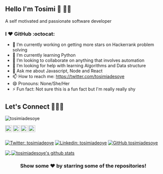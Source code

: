 ## Hello I'm Tosimi :sparkling_heart: 👋🏽

A self motivated and passionate software developer

### I :heart: GitHub :octocat:


- 🔭 I’m currently working on getting more stars on Hackerrank problem solving
- 🌱 I’m currently learning Python
- 👯 I’m looking to collaborate on anything that involves automation
- 🤔 I’m looking for help with learning Algorithms and Data structure
- 💬 Ask me about Javascript, Node and React
- 📫 How to reach me: https://twitter.com/tosimiadesoye
- 😄 Pronouns: None/She/Her
- ⚡ Fun fact: Not sure this is a fun fact but I'm really really shy

## Let's Connect :people_holding_hands:


<p align="left"> <img src="https://komarev.com/ghpvc/?username=tosimiadesoye&label=Views&color=blue&style=plastic" alt="tosimiadesoye" /> </p>

<a href="https://twitter.com/tosimiadesoye">
  <img align="left" alt="Tosimi's Twitter" width="22px" src="https://cdn.jsdelivr.net/npm/simple-icons@v3/icons/twitter.svg" />
</a>
<a href="https://linkedin.com/in/tosimi-adesoye">
  <img align="left" alt="Tosimi's Linkdein" width="22px" src="https://cdn.jsdelivr.net/npm/simple-icons@v3/icons/linkedin.svg" />
</a>
<a href="https://github.com/tosimiadesoye">
  <img align="left" alt="tosimi's Github" width="22px" src="https://cdn.jsdelivr.net/npm/simple-icons@v3/icons/github.svg" />
</a>

<a href="https://instagram.com/tosimi_tech/">
  <img align="left" alt="tosimi's Instagram" width="22px" src="https://cdn.jsdelivr.net/npm/simple-icons@v3/icons/instagram.svg" />
</a>

<br/>
<br/>


[![Twitter: tosimiadeoye](https://img.shields.io/twitter/follow/tosimiadesoye?style=social)](https://twitter.com/tosimiadesoye)
[![Linkedin: tosimiadeoye](https://img.shields.io/badge/-tosimiadesoye-blue?style=flat-square&logo=Linkedin&logoColor=white&link=https://www.linkedin.com/in/tosimia-desiye/)](https://www.linkedin.com/in/tosimi-adesoye/)
[![GitHub tosimiadesoye](https://img.shields.io/github/followers/tosimiadesoye?label=follow&style=social)](https://github.com/tosimiadesoye)


<a href="https://github.com/tosimiadesoye">
  <img align="center" src="https://github-readme-stats.vercel.app/api/top-langs/?username=tosimiadesoye&theme=dark&hide_langs_below=1" />
</a>
<a href="https://github.com/tosimiadesoye">
 <img align="center" src="https://github-readme-stats.vercel.app/api?username=tosimiadesoye&show_icons=true&theme=dark&line_height=27" alt="tosimiadesoye's github stats"/>
</a>

<div align="center">

### Show some ❤️ by starring some of the repositories!

</div>
<!--
**tosimiadesoye/tosimiadesoye** is a ✨ _special_ ✨ repository because its `README.md` (this file) appears on your GitHub profile.
[![website](https://img.shields.io/badge/PortfolioWebsite-pawan.live-2648ff?style=flat-square&logo=google-chrome)](https://pawan.live/)

-->
